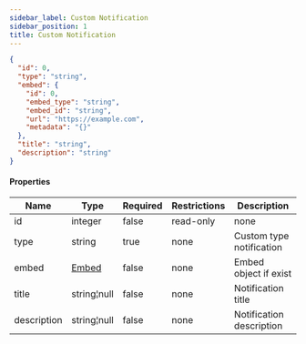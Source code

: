 ```yaml
---
sidebar_label: Custom Notification
sidebar_position: 1
title: Custom Notification
---
```


```json
{
  "id": 0,
  "type": "string",
  "embed": {
    "id": 0,
    "embed_type": "string",
    "embed_id": "string",
    "url": "https://example.com",
    "metadata": "{}"
  },
  "title": "string",
  "description": "string"
}

```

#### Properties

|Name|Type|Required|Restrictions|Description|
|---|---|---|---|---|
|id|integer|false|read-only|none|
|type|string|true|none|Custom type notification|
|embed|[Embed](../schemas/embed)|false|none|Embed object if exist|
|title|string¦null|false|none|Notification title|
|description|string¦null|false|none|Notification description|
